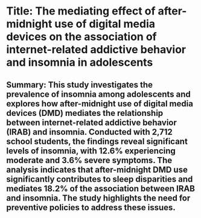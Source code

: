 # Title: The mediating effect of after-midnight use of digital media devices on the association of internet-related addictive behavior and insomnia in adolescents

## Summary: This study investigates the prevalence of insomnia among adolescents and explores how after-midnight use of digital media devices (DMD) mediates the relationship between internet-related addictive behavior (IRAB) and insomnia. Conducted with 2,712 school students, the findings reveal significant levels of insomnia, with 12.6% experiencing moderate and 3.6% severe symptoms. The analysis indicates that after-midnight DMD use significantly contributes to sleep disparities and mediates 18.2% of the association between IRAB and insomnia. The study highlights the need for preventive policies to address these issues.